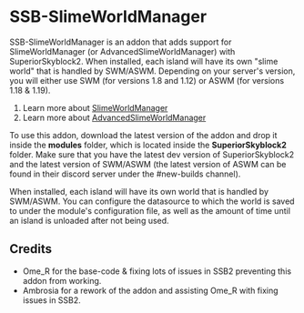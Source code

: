 # SSB-SlimeWorldManager
SSB-SlimeWorldManager is an addon that adds support for SlimeWorldManager (or AdvancedSlimeWorldManager) with SuperiorSkyblock2.
When installed, each island will have its own "slime world" that is handled by SWM/ASWM. Depending on your server's version, you
will either use SWM (for versions 1.8 and 1.12) or ASWM (for versions 1.18 & 1.19).

1. Learn more about [SlimeWorldManager](https://www.spigotmc.org/resources/slimeworldmanager.69974/)
2. Learn more about [AdvancedSlimeWorldManager](https://www.spigotmc.org/resources/advanced-slimeworldmanager.87209/)

To use this addon, download the latest version of the addon and drop it inside the **modules** folder, which is located inside the **SuperiorSkyblock2**
folder. Make sure that you have the latest dev version of SuperiorSkyblock2 and the latest version of SWM/ASWM (the latest version of ASWM
can be found in their discord server under the #new-builds channel).

When installed, each island will have its own world that is handled by SWM/ASWM. You can configure the datasource to which the world is saved
to under the module's configuration file, as well as the amount of time until an island is unloaded after not being used.

## Credits

- Ome_R for the base-code & fixing lots of issues in SSB2 preventing this addon from working.
- Ambrosia for a rework of the addon and assisting Ome_R with fixing issues in SSB2.
